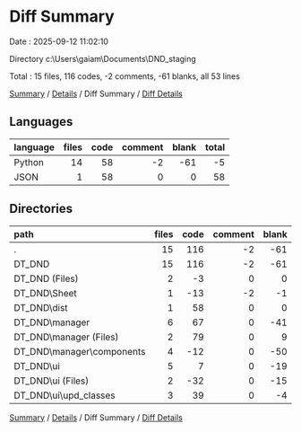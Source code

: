 # Diff Summary

Date : 2025-09-12 11:02:10

Directory c:\\Users\\gaiam\\Documents\\DND_staging

Total : 15 files,  116 codes, -2 comments, -61 blanks, all 53 lines

[Summary](results.md) / [Details](details.md) / Diff Summary / [Diff Details](diff-details.md)

## Languages
| language | files | code | comment | blank | total |
| :--- | ---: | ---: | ---: | ---: | ---: |
| Python | 14 | 58 | -2 | -61 | -5 |
| JSON | 1 | 58 | 0 | 0 | 58 |

## Directories
| path | files | code | comment | blank | total |
| :--- | ---: | ---: | ---: | ---: | ---: |
| . | 15 | 116 | -2 | -61 | 53 |
| DT_DND | 15 | 116 | -2 | -61 | 53 |
| DT_DND (Files) | 2 | -3 | 0 | 0 | -3 |
| DT_DND\\Sheet | 1 | -13 | -2 | -1 | -16 |
| DT_DND\\dist | 1 | 58 | 0 | 0 | 58 |
| DT_DND\\manager | 6 | 67 | 0 | -41 | 26 |
| DT_DND\\manager (Files) | 2 | 79 | 0 | 9 | 88 |
| DT_DND\\manager\\components | 4 | -12 | 0 | -50 | -62 |
| DT_DND\\ui | 5 | 7 | 0 | -19 | -12 |
| DT_DND\\ui (Files) | 2 | -32 | 0 | -15 | -47 |
| DT_DND\\ui\\upd_classes | 3 | 39 | 0 | -4 | 35 |

[Summary](results.md) / [Details](details.md) / Diff Summary / [Diff Details](diff-details.md)